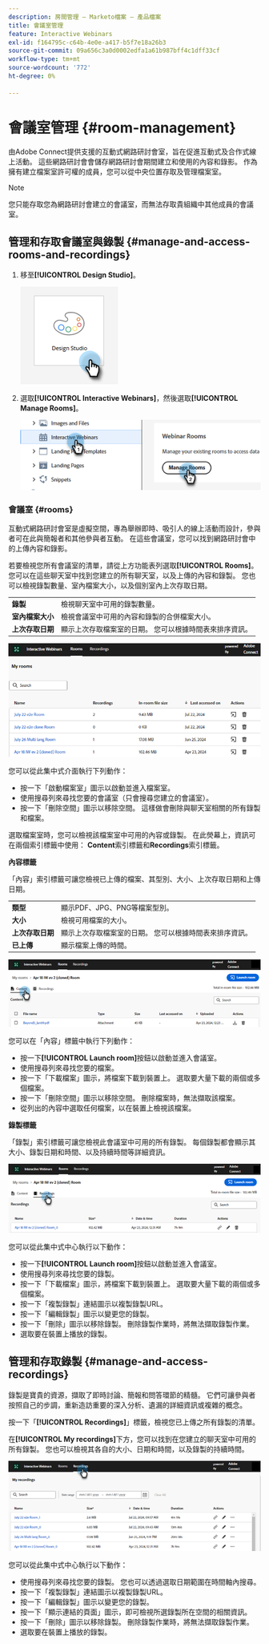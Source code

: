 ```yaml
---
description: 房間管理 — Marketo檔案 — 產品檔案
title: 會議室管理
feature: Interactive Webinars
exl-id: f164795c-c64b-4e0e-a417-b5f7e18a26b3
source-git-commit: 09a656c3a0d0002edfa1a61b987bff4c1dff33cf
workflow-type: tm+mt
source-wordcount: '772'
ht-degree: 0%

---
```


# 會議室管理 {#room-management}

由Adobe Connect提供支援的互動式網路研討會室，旨在促進互動式及合作式線上活動。 這些網路研討會會儲存網路研討會期間建立和使用的內容和錄影。 作為擁有建立檔案室許可權的成員，您可以從中央位置存取及管理檔案室。

>[!NOTE]
>
>您只能存取您為網路研討會建立的會議室，而無法存取貴組織中其他成員的會議室。

## 管理和存取會議室與錄製 {#manage-and-access-rooms-and-recordings}

1. 移至&#x200B;**[!UICONTROL Design Studio]**。

   ![](assets/room-management-1.png)

1. 選取&#x200B;**[!UICONTROL Interactive Webinars]**，然後選取&#x200B;**[!UICONTROL Manage Rooms]**。

   ![](assets/room-management-2.png)

### 會議室 {#rooms}

互動式網路研討會室是虛擬空間，專為舉辦即時、吸引人的線上活動而設計，參與者可在此與簡報者和其他參與者互動。 在這些會議室，您可以找到網路研討會中的上傳內容和錄影。

若要檢視您所有會議室的清單，請從上方功能表列選取&#x200B;**[!UICONTROL Rooms]**。 您可以在這些聊天室中找到您建立的所有聊天室，以及上傳的內容和錄製。 您也可以檢視錄製數量、室內檔案大小，以及個別室內上次存取日期。

<table><tbody>
  <tr>
    <td><b>錄製</td>
    <td>檢視聊天室中可用的錄製數量。</td>
  </tr>
  <tr>
    <td><b>室內檔案大小</td>
    <td>檢視會議室中可用的內容和錄製的合併檔案大小。</td>
  </tr>
  <tr>
    <td><b>上次存取日期</td>
    <td>顯示上次存取檔案室的日期。 您可以根據時間表來排序資訊。</td>
  </tr>
</tbody>
</table>

![](assets/room-management-3.png)

您可以從此集中式介面執行下列動作：

* 按一下「啟動檔案室」圖示以啟動並進入檔案室。
* 使用搜尋列來尋找您要的會議室（只會搜尋您建立的會議室）。
* 按一下「刪除空間」圖示以移除空間。 這樣做會刪除與聊天室相關的所有錄製和檔案。

選取檔案室時，您可以檢視該檔案室中可用的內容或錄製。 在此熒幕上，資訊可在兩個索引標籤中使用： **Content**&#x200B;索引標籤和&#x200B;**Recordings**&#x200B;索引標籤。

**內容標籤**

「內容」索引標籤可讓您檢視已上傳的檔案、其型別、大小、上次存取日期和上傳日期。

<table><tbody>
  <tr>
    <td><b>類型</td>
    <td>顯示PDF、JPG、PNG等檔案型別。</td>
  </tr>
  <tr>
    <td><b>大小</td>
    <td>檢視可用檔案的大小。</td>
  </tr>
  <tr>
    <td><b>上次存取日期</td>
    <td>顯示上次存取檔案室的日期。 您可以根據時間表來排序資訊。</td>
  </tr>
  <tr>
    <td><b>已上傳</td>
    <td>顯示檔案上傳的時間。</td>
  </tr>
</tbody>
</table>

![](assets/room-management-4.png)

您可以在「內容」標籤中執行下列動作：

* 按一下&#x200B;**[!UICONTROL Launch room]**&#x200B;按鈕以啟動並進入會議室。
* 使用搜尋列來尋找您要的檔案。
* 按一下「下載檔案」圖示，將檔案下載到裝置上。 選取要大量下載的兩個或多個檔案。
* 按一下「刪除空間」圖示以移除空間。 刪除檔案時，無法擷取該檔案。
* 從列出的內容中選取任何檔案，以在裝置上檢視該檔案。

**錄製標籤**

「錄製」索引標籤可讓您檢視此會議室中可用的所有錄製。 每個錄製都會顯示其大小、錄製日期和時間、以及持續時間等詳細資訊。

![](assets/room-management-5.png)

您可以從此集中式中心執行以下動作：

* 按一下&#x200B;**[!UICONTROL Launch room]**&#x200B;按鈕以啟動並進入會議室。
* 使用搜尋列來尋找您要的錄製。
* 按一下「下載檔案」圖示，將檔案下載到裝置上。 選取要大量下載的兩個或多個檔案。
* 按一下「複製錄製」連結圖示以複製錄製URL。
* 按一下「編輯錄製」圖示以變更您的錄製。
* 按一下「刪除」圖示以移除錄製。 刪除錄製作業時，將無法擷取錄製作業。
* 選取要在裝置上播放的錄製。

## 管理和存取錄製 {#manage-and-access-recordings}

錄製是寶貴的資源，擷取了即時討論、簡報和問答環節的精髓。 它們可讓參與者按照自己的步調，重新造訪重要的深入分析、遺漏的詳細資訊或複雜的概念。

按一下「**[!UICONTROL Recordings]**」標籤，檢視您已上傳之所有錄製的清單。

在&#x200B;**[!UICONTROL My recordings]**&#x200B;下方，您可以找到在您建立的聊天室中可用的所有錄製。 您也可以檢視其各自的大小、日期和時間，以及錄製的持續時間。

![](assets/room-management-6.png)

您可以從此集中式中心執行以下動作：

* 使用搜尋列來尋找您要的錄製。 您也可以透過選取日期範圍在時間軸內搜尋。
* 按一下「複製錄製」連結圖示以複製錄製URL。
* 按一下「編輯錄製」圖示以變更您的錄製。
* 按一下「顯示連結的頁面」圖示，即可檢視所選錄製所在空間的相關資訊。
* 按一下「刪除」圖示以移除錄製。 刪除錄製作業時，將無法擷取錄製作業。
* 選取要在裝置上播放的錄製。
